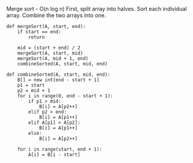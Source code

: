 Merge sort - O(n log n)
First, split array into halves.
Sort each individual array.
Combine the two arrays into one.

```
def mergeSort(A, start, end):
	if start == end:
		return

	mid = (start + end) / 2
	mergeSort(A, start, mid)
	mergeSort(A, mid + 1, end)
	combineSorted(A, start, mid, end)
```

```
def combineSorted(A, start, mid, end):
	B[] = new int[end - start + 1]
	p1 = start
	p2 = mid + 1
	for i in range(0, end - start + 1):
		if p1 > mid:
			B[i] = A[p2++]
		elif p2 > end:
			B[i] = A[p1++]
		elif A[p1] < A[p2]:
			B[i] = A[p1++]
		else:
			B[i] = A[p2++]

	for i in range(start, end + 1):
		A[i] = B[i - start]
```

